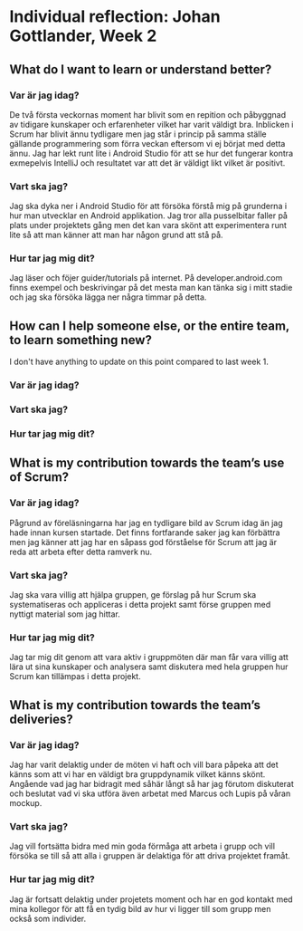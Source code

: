 # Individual reflection: Johan Gottlander, Week 2

## What do I want to learn or understand better?
  
###  Var är jag idag?  
De två första veckornas moment har blivit som en repition och påbyggnad av tidigare kunskaper och erfarenheter vilket har
varit väldigt bra. Inblicken i Scrum har blivit ännu tydligare men jag står i princip på samma ställe gällande programmering som förra
veckan eftersom vi ej börjat med detta ännu. Jag har lekt runt lite i Android Studio för att se hur det fungerar kontra exmepelvis
IntelliJ och resultatet var att det är väldigt likt vilket är positivt. 

###  Vart ska jag?  
Jag ska dyka ner i Android Studio för att försöka förstå mig på grunderna i hur man utvecklar en Android applikation.
Jag tror alla pusselbitar faller på plats under projektets gång men det kan vara skönt att experimentera runt lite så att man
känner att man har någon grund att stå på.

###  Hur tar jag mig dit? 
Jag läser och föjer guider/tutorials på internet. På developer.android.com finns exempel och beskrivingar på det mesta man 
kan tänka sig i mitt stadie och jag ska försöka lägga ner några timmar på detta. 

## How can I help someone else, or the entire team, to learn something new?
I don't have anything to update on this point compared to last week 1. 
  
###  Var är jag idag?  
  
###  Vart ska jag?  
  
###  Hur tar jag mig dit?  

## What is my contribution towards the team’s use of Scrum?  
  
###  Var är jag idag?  
Pågrund av föreläsningarna har jag en tydligare bild av Scrum idag än jag hade innan kursen startade. Det finns fortfarande
saker jag kan förbättra men jag känner att jag har en såpass god förståelse för Scrum att jag är reda att arbeta efter detta
ramverk nu.

###  Vart ska jag?  
Jag ska vara villig att hjälpa gruppen, ge förslag på hur Scrum ska systematiseras och appliceras i detta projekt 
samt förse gruppen med nyttigt material som jag hittar. 
  
###  Hur tar jag mig dit?  
Jag tar mig dit genom att vara aktiv i gruppmöten där man får vara villig att lära ut sina kunskaper 
och analysera samt diskutera med hela gruppen hur Scrum kan tillämpas i detta projekt.

## What is my contribution towards the team’s deliveries?
  
###  Var är jag idag?  
Jag har varit delaktig under de möten vi haft och vill bara påpeka att det känns som att vi har en väldigt bra gruppdynamik
vilket känns skönt. Angående vad jag har bidragit med såhär långt så har jag förutom diskuterat och beslutat vad vi ska utföra även 
arbetat med Marcus och Lupis på våran mockup. 

###  Vart ska jag?
Jag vill fortsätta bidra med min goda förmåga att arbeta i grupp och vill försöka se till så att alla i gruppen är delaktiga
för att driva projektet framåt.
  
###  Hur tar jag mig dit?  
Jag är fortsatt delaktig under projetets moment och har en god kontakt med mina kollegor för att få en tydig bild av hur vi ligger
till som grupp men också som individer. 

